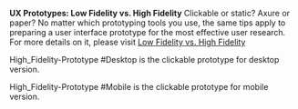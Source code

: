 **UX Prototypes: Low Fidelity vs. High Fidelity**
Clickable or static? Axure or paper? No matter which prototyping tools you use, the same tips apply to preparing a user interface prototype for the most effective user research.
For more details on it, please visit [Low Fidelity vs. High Fidelity](https://www.nngroup.com/articles/ux-prototype-hi-lo-fidelity/)

High_Fidelity-Prototype #Desktop is the clickable prototype for desktop version.

High_Fidelity-Prototype #Mobile is the clickable prototype for mobile version.
